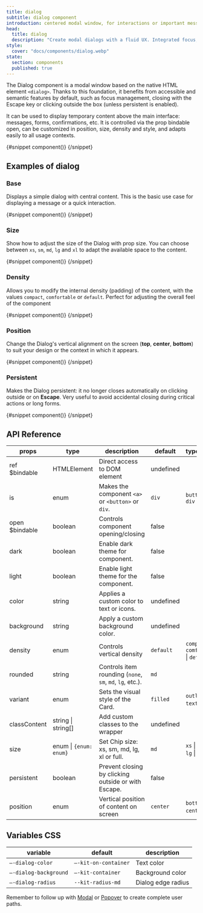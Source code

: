 ```yaml
---
title: dialog
subtitle: dialog component
introduction: centered modal window, for interactions or important messages
head:
  title: dialog
  description: "Create modal dialogs with a fluid UX. Integrated focus, size, density and behavior management."
style:
  cover: "docs/components/dialog.webp"
state:
  section: components
  published: true
---
```


<script>
    import { Sandbox } from '$lib/components/index.js';
    // components
    import DialogBase from "$lib/components/docs/dialog/dialog-base.svelte";
    import DialogBaseCode from "$lib/components/docs/dialog/dialog-base.svelte?raw";
    import DialogSize from "$lib/components/docs/dialog/dialog-size.svelte";
    import DialogSizeCode from "$lib/components/docs/dialog/dialog-size.svelte?raw";
    import DialogDensity from "$lib/components/docs/dialog/dialog-density.svelte";
    import DialogDensityCode from "$lib/components/docs/dialog/dialog-density.svelte?raw";
    import DialogPosition from "$lib/components/docs/dialog/dialog-position.svelte";
    import DialogPositionCode from "$lib/components/docs/dialog/dialog-position.svelte?raw";
    import DialogPersistent from "$lib/components/docs/dialog/dialog-persistent.svelte";
    import DialogPersistentCode from "$lib/components/docs/dialog/dialog-persistent.svelte?raw";
</script>

The Dialog component is a modal window based on the native HTML element `<dialog>`. Thanks to this foundation, it benefits from accessible and semantic features by default, such as focus management, closing with the Escape key or clicking outside the box (unless persistent is enabled).

It can be used to display temporary content above the main interface: messages, forms, confirmations, etc. It is controlled via the prop bindable open, can be customized in position, size, density and style, and adapts easily to all usage contexts.

<Sandbox name="dialog-sandbox" code={DialogBaseCode} presentation>
	{#snippet component()}
		<DialogBase/>
	{/snippet}
</Sandbox>

## Examples of dialog

### Base

Displays a simple dialog with central content. This is the basic use case for displaying a message or a quick interaction.

<Sandbox name="dialog-base-sandbox" code={DialogBaseCode}>
	{#snippet component()}
		<DialogBase/>
	{/snippet}
</Sandbox>

### Size

Show how to adjust the size of the Dialog with prop size. You can choose between `xs`, `sm`, `md`, `lg` and `xl` to adapt the available space to the content.

<Sandbox name="dialog-size-sandbox" code={DialogSizeCode}>
	{#snippet component()}
		<DialogSize/>
	{/snippet}
</Sandbox>

### Density

Allows you to modify the internal density (padding) of the content, with the values `compact`, `comfortable` or `default`. Perfect for adjusting the overall feel of the component

<Sandbox name="dialog-density-sandbox" code={DialogDensityCode}>
	{#snippet component()}
		<DialogDensity/>
	{/snippet}
</Sandbox>

### Position

Change the Dialog's vertical alignment on the screen (**top**, **center**, **bottom**) to suit your design or the context in which it appears.

<Sandbox name="dialog-position-sandbox" code={DialogPositionCode}>
	{#snippet component()}
		<DialogPosition/>
	{/snippet}
</Sandbox>

### Persistent

Makes the Dialog persistent: it no longer closes automatically on clicking outside or on **Escape**. Very useful to avoid accidental closing during critical actions or long forms.

<Sandbox name="dialog-persistent-sandbox" code={DialogPersistentCode}>
	{#snippet component()}
		<DialogPersistent/>
	{/snippet}
</Sandbox>

## API Reference

| props          | type                   | description                                              | default   | type_extend                                    |
| -------------- | ---------------------- | -------------------------------------------------------- | --------- | ---------------------------------------------- |
| ref $bindable  | HTMLElement            | Direct access to DOM element                             | undefined |                                                |
| is             | enum                   | Makes the component `<a>` or `<button>` or `div`.        | `div`     | `button` \| `a` \| `div`                       |
| open $bindable | boolean                | Controls component opening/closing                       | false     |                                                |
| dark           | boolean                | Enable dark theme for component.                         | false     |                                                |
| light          | boolean                | Enable light theme for the component.                    | false     |                                                |
| color          | string                 | Applies a custom color to text or icons.                 | undefined |                                                |
| background     | string                 | Apply a custom background color.                         | undefined |                                                |
| density        | enum                   | Controls vertical density                                | `default` | `compact` \| `comfortable` \| `default`        |
| rounded        | string                 | Controls item rounding (`none`, `sm`, `md`, `lg`, etc.). | `md`      |                                                |
| variant        | enum                   | Sets the visual style of the Card.                       | `filled`  | `outline` \| `text` \| `filled`                |
| classContent   | string \| string[]     | Add custom classes to the wrapper                        | undefined |                                                |
| size           | enum \| `{enum: enum}` | Set Chip size: xs, sm, md, lg, xl or full.               | `md`      | `xs` \| `sm` \| `md` \| `lg` \| `xl` \| `full` |
| persistent     | boolean                | Prevent closing by clicking outside or with Escape.      | false     |                                                |
| position       | enum                   | Vertical position of content on screen                   | `center`  | `bottom` \| `center` \| `top`                  |

## Variables CSS

| variable              | default              | description        |
| --------------------- | -------------------- | ------------------ |
| `–-dialog-color`      | `–-kit-on-container` | Text color         |
| `–-dialog-background` | `–-kit-container`    | Background color   |
| `–-dialog-radius`     | `--kit-radius-md`    | Dialog edge radius |

Remember to follow up with [Modal](/docs/components/modal) or [Popover](/docs/components/popover) to create complete user paths.
